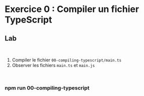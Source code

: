 <!-- .slide: class="exercice" -->

# Exercice 0 : Compiler un fichier TypeScript

## Lab

<br>

1. Compiler le fichier `00-compiling-typescript/main.ts`
2. Observer les fichiers `main.ts` et `main.js`

<br>

### npm run 00-compiling-typescript
